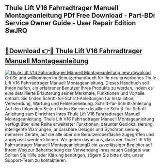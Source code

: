 ## Thule Lift V16 Fahrradtrager Manuell Montageanleitung PDf Free Download - Part-BDi Service Owner Guide - User Repair Edition 8wJRQ

# <h2><a href="http://df747wc.blite.top/?on=Thule+Lift+V16+Fahrradtrager+Manuell+Montageanleitung">🔗Download 👉🔴 Thule Lift V16 Fahrradtrager Manuell Montageanleitung</a></h2>

[![Thule Lift V16 Fahrradtrager Manuell Montageanleitung new download](https://i.imgur.com/lujVjoI.png)](http://df747wc.blite.top/?on=Thule+Lift+V16+Fahrradtrager+Manuell+Montageanleitung)
Grüße und willkommen im Benutzerhandbuch für Ihr neu erworbenes Thule Lift V16 Fahrradtrager Manuell Montageanleitung. Dieses Handbuch soll Ihnen helfen, ein erfahrener Benutzer Ihres Produkts zu werden, indem es eine detaillierte Erläuterung seiner Merkmale, Funktionen und Vorteile enthält. Sie finden Schritt-für-Schritt-Anleitungen für Installation, Verwendung, Wartung und Fehlerbehebung. Schritt-für-Schritt-Anleitung Auf den folgenden Seiten finden Sie eine detaillierte Schritt-für-Schritt-Anleitung zum Einrichten Ihres Thule Lift V16 Fahrradtrager Manuell Montageanleitung. Thule Lift V16 Fahrradtrager Manuell Montageanleitung verfügt über eine Reihe erweiterter Funktionen, darunter Geolokalisierung, intelligente Warnungen, anpassbare Designs und Synchronisierung mehrerer Geräte, auf die alle über die Benutzeroberfläche zugegriffen und angepasst werden können. Wir gehen davon aus, dass der Thule Lift V16 Fahrradtrager Manuell MontageanleitungD ein zuverlässiger Begleiter auf Ihrem Weg zur Beherrschung der Verwendung Ihres neuen Gadgets war. Sollten Sie Hilfe oder Klärung benötigen, zögern Sie bitte nicht, unser Support-Team zu kontaktieren.

